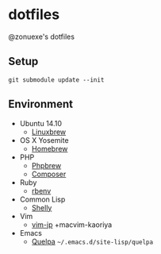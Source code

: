 dotfiles
========

@zonuexe's dotfiles

## Setup

```
git submodule update --init
```

Environment
-----------

* Ubuntu 14.10
  * [Linuxbrew](http://brew.sh/linuxbrew/)
* OS X Yosemite
  * [Homebrew](http://brew.sh/)
* PHP
  * [Phpbrew](http://phpbrew.github.io/phpbrew/)
  * [Composer](https://getcomposer.org/)
* Ruby
  * [rbenv](https://github.com/sstephenson/rbenv)
* Common Lisp
  * [Shelly](http://shlyfile.org/)
* Vim
  * [vim-jp](http://vim-jp.org/) +macvim-kaoriya
* Emacs
  * [Quelpa](https://github.com/quelpa/quelpa) `~/.emacs.d/site-lisp/quelpa`

